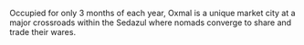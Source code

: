 Occupied for only 3 months of each year, Oxmal is a unique market city at a major crossroads within the Sedazul where nomads converge to share and trade their wares.